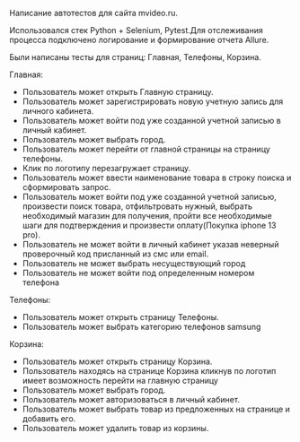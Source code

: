 Написание автотестов для сайта mvideo.ru. 

Использовался стек Python + Selenium, Pytest.Для отслеживания процесса подключено логирование и формирование отчета Allure.

Были написаны тесты для страниц: Главная, Телефоны, Корзина.

Главная:
- Пользователь может открыть Главную страницу.
- Пользователь может зарегистрировать новую учетную запись для личного кабинета.
- Пользователь может войти под уже созданной учетной записью в личный кабинет.
- Пользователь может выбрать город.
- Пользователь может перейти от главной страницы на страницу телефоны.
- Клик по логотипу перезагружает страницу.
- Пользователь может ввести наименование товара в строку поиска и сформировать запрос.
- Пользователь может войти под уже созданной учетной записью, произвести поиск товара, отфильтровать нужный, выбрать необходимый магазин для получения,
пройти все необходимые шаги для подтверждения и произвести оплату(Покупка iphone 13 pro).
- Пользователь не может войти в личный кабинет указав неверный проверочный код присланный из смс или email.
- Пользователь не может выбрать несуществующий город
- Пользователь не может войти под определенным номером телефона

Телефоны:
- Пользователь может открыть страницу Телефоны.
- Пользователь может выбрать категорию телефонов samsung

Корзина:
- Пользователь может открыть страницу Корзина.
- Пользователь находясь на странице Корзина кликнув по логотип имеет возможность перейти на главную страницу
- Пользователь может выбрать город.
- Пользователь может авторизоваться в личный кабинет.
- Пользователь может выбрать товар из предложенных на странице и добавить его.
- Пользователь может удалить товар из корзины.
